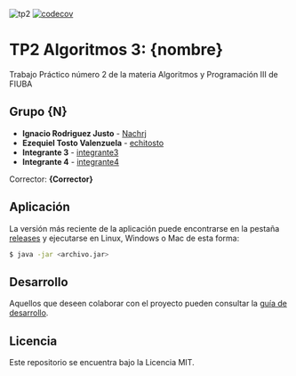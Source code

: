 ![tp2](https://github.com/Nachrj/algo3_tp2/actions/workflows/build.yml/badge.svg) [![codecov](https://codecov.io/gh/Nachrj/algo3_tp2/branch/master/graph/badge.svg)](https://codecov.io/gh/Nachrj/algo3_tp2)

# TP2 Algoritmos 3: {nombre} 

Trabajo Práctico número 2 de la materia Algoritmos y Programación III de FIUBA

## Grupo {N}

* **Ignacio Rodriguez Justo** - [Nachrj](https://github.com/Nachrj)
* **Ezequiel Tosto Valenzuela** - [echitosto](https://github.com/echitosto)
* **Integrante 3** - [integrante3](https://github.com/integrante3)
* **Integrante 4** - [integrante4](https://github.com/integrante4)

Corrector: **{Corrector}**

## Aplicación

La versión más reciente de la aplicación puede encontrarse en la pestaña [releases](https://github.com/Nachrj/algo3_tp2/releases/latest) y ejecutarse en Linux, Windows o Mac de esta forma:

```bash
$ java -jar <archivo.jar>
```

## Desarrollo

Aquellos que deseen colaborar con el proyecto pueden consultar la [guía de desarrollo](./docs/Desarrollo.md).

## Licencia

Este repositorio se encuentra bajo la Licencia MIT.

